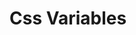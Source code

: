 # Css Variables

<demo vue="./css-var.vue"
 :vueFiles="['./css-var.vue', './components/button.tsx', './components/button.style.ts', './components/theme.tsx']"/>
